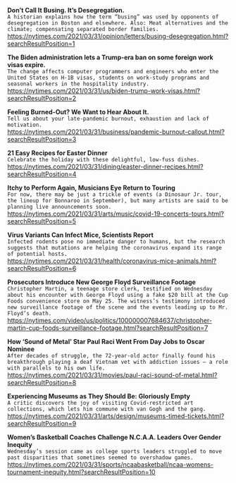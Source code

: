 **Don’t Call It Busing. It’s Desegregation.**\
`A historian explains how the term “busing” was used by opponents of desegregation in Boston and elsewhere. Also: Meat alternatives and the climate; compensating separated border families.`\
https://nytimes.com/2021/03/31/opinion/letters/busing-desegregation.html?searchResultPosition=1

**The Biden administration lets a Trump-era ban on some foreign work visas expire.**\
`The change affects computer programmers and engineers who enter the United States on H-1B visas, students on work-study programs and seasonal workers in the hospitality industry.`\
https://nytimes.com/2021/03/31/us/biden-trump-work-visas.html?searchResultPosition=2

**Feeling Burned-Out? We Want to Hear About It.**\
`Tell us about your late-pandemic burnout, exhaustion and lack of motivation.`\
https://nytimes.com/2021/03/31/business/pandemic-burnout-callout.html?searchResultPosition=3

**21 Easy Recipes for Easter Dinner**\
`Celebrate the holiday with these delightful, low-fuss dishes.`\
https://nytimes.com/2021/03/31/dining/easter-dinner-recipes.html?searchResultPosition=4

**Itchy to Perform Again, Musicians Eye Return to Touring**\
`For now, there may be just a trickle of events (a Dinosaur Jr. tour, the lineup for Bonnaroo in September), but many artists are said to be planning live announcements soon.`\
https://nytimes.com/2021/03/31/arts/music/covid-19-concerts-tours.html?searchResultPosition=5

**Virus Variants Can Infect Mice, Scientists Report**\
`Infected rodents pose no immediate danger to humans, but the research suggests that mutations are helping the coronavirus expand its range of potential hosts.`\
https://nytimes.com/2021/03/31/health/coronavirus-mice-animals.html?searchResultPosition=6

**Prosecutors Introduce New George Floyd Surveillance Footage**\
`Christopher Martin, a teenage store clerk, testified on Wednesday about his encounter with George Floyd using a fake $20 bill at the Cup Foods convenience store on May 25. The witness’s testimony introduced new surveillance footage of the scene and the events leading up to Mr. Floyd’s death.`\
https://nytimes.com/video/us/politics/100000007684637/christopher-martin-cup-foods-surveillance-footage.html?searchResultPosition=7

**How ‘Sound of Metal’ Star Paul Raci Went From Day Jobs to Oscar Nominee**\
`After decades of struggle, the 72-year-old actor finally found his breakthrough playing a deaf Vietnam vet with addiction issues — a role with parallels to his own life.`\
https://nytimes.com/2021/03/31/movies/paul-raci-sound-of-metal.html?searchResultPosition=8

**Experiencing Museums as They Should Be: Gloriously Empty**\
`A critic discovers the joy of visiting Covid-restricted art collections, which lets him commune with van Gogh and the gang.`\
https://nytimes.com/2021/03/31/arts/design/museums-timed-tickets.html?searchResultPosition=9

**Women’s Basketball Coaches Challenge N.C.A.A. Leaders Over Gender Inequity**\
`Wednesday’s session came as college sports leaders struggled to move past disparities that sometimes seemed to overshadow games.`\
https://nytimes.com/2021/03/31/sports/ncaabasketball/ncaa-womens-tournament-inequity.html?searchResultPosition=10

